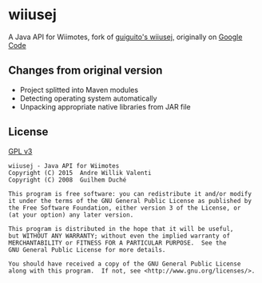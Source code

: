 # wiiusej
A Java API for Wiimotes, fork of [guiguito's wiiusej](https://github.com/guiguito/wiiusej), originally on [Google Code](https://code.google.com/p/wiiusej/)

## Changes from original version
- Project splitted into Maven modules
- Detecting operating system automatically
- Unpacking appropriate native libraries from JAR file

## License
[GPL v3](http://www.gnu.org/licenses/gpl-3.0.en.html)

```
wiiusej - Java API for Wiimotes
Copyright (C) 2015  Andre Willik Valenti
Copyright (C) 2008  Guilhem Duché

This program is free software: you can redistribute it and/or modify
it under the terms of the GNU General Public License as published by
the Free Software Foundation, either version 3 of the License, or
(at your option) any later version.

This program is distributed in the hope that it will be useful,
but WITHOUT ANY WARRANTY; without even the implied warranty of
MERCHANTABILITY or FITNESS FOR A PARTICULAR PURPOSE.  See the
GNU General Public License for more details.

You should have received a copy of the GNU General Public License
along with this program.  If not, see <http://www.gnu.org/licenses/>.
```

